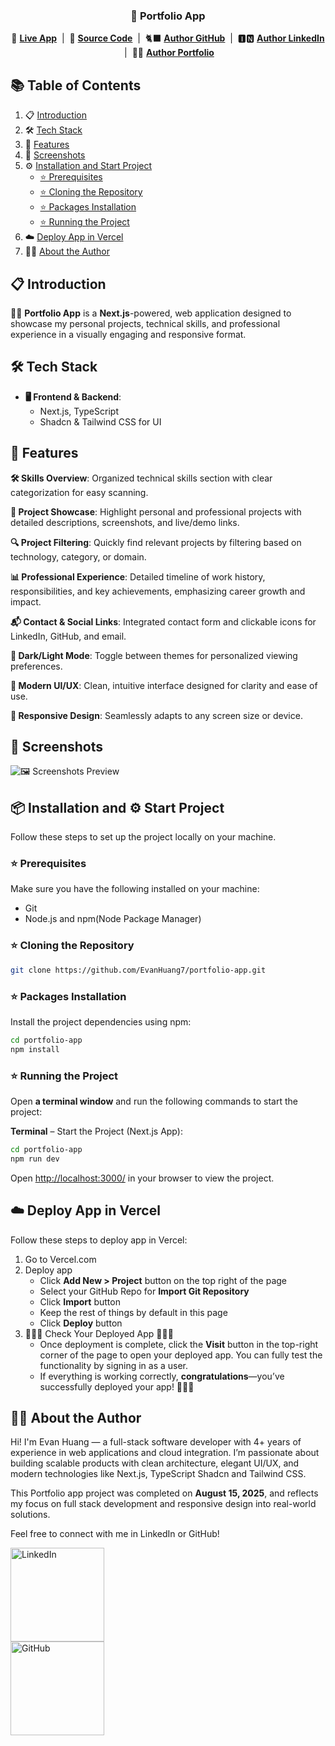 <div align="center">
  <h3 align="center">🌟 Portfolio App</h3>
  <p align="center">
    🚀 <a href="https://portfolio-app-henna-seven.vercel.app/" target="_blank"><b>Live App</b></a> &nbsp;|&nbsp;
    📂 <a href="https://github.com/EvanHuang7/portfolio-app" target="_blank"><b>Source Code</b></a> &nbsp;|&nbsp;
    🐈‍⬛ <a href="https://github.com/EvanHuang7" target="_blank"><b>Author GitHub</b></a> &nbsp;|&nbsp;
    🅸🅽 <a href="https://www.linkedin.com/in/evan-huang-97336b1a9/" target="_blank"><b>Author LinkedIn</b></a> &nbsp;|&nbsp;
    👨‍💼 <a href="https://portfolio-app-henna-seven.vercel.app/" target="_blank"><b>Author Portfolio</b></a>
  </p>
</div>

## 📚 <a name="table">Table of Contents</a>

1. 📋 [Introduction](#introduction)
2. 🛠️ [Tech Stack](#tech-stack)
3. 🚀 [Features](#features)
4. 📸 [Screenshots](#diagram-screenshots)
5. ⚙️ [Installation and Start Project](#installation-start-project)
   - [⭐ Prerequisites](#prerequisites)
   - [⭐ Cloning the Repository](#clone-repo)
   - [⭐ Packages Installation](#install-packages)
   - [⭐ Running the Project](#running-project)
6. ☁️ [Deploy App in Vercel](#deploy-app)
7. 👨‍💼 [About the Author](#about-the-author)

## <a name="introduction">📋 Introduction</a>

👨‍💼 **Portfolio App** is a **Next.js**-powered, web application designed to showcase my personal projects, technical skills, and professional experience in a visually engaging and responsive format.

## <a name="tech-stack">🛠️ Tech Stack</a>

- **🖥️ Frontend & Backend**:
  - Next.js, TypeScript
  - Shadcn & Tailwind CSS for UI

## <a name="features">🚀 Features</a>

**🛠 Skills Overview**: Organized technical skills section with clear categorization for easy scanning. 

**💼 Project Showcase**: Highlight personal and professional projects with detailed descriptions, screenshots, and live/demo links.  

**🔍 Project Filtering**: Quickly find relevant projects by filtering based on technology, category, or domain.

**📊 Professional Experience**: Detailed timeline of work history, responsibilities, and key achievements, emphasizing career growth and impact.

**📬 Contact & Social Links**: Integrated contact form and clickable icons for LinkedIn, GitHub, and email. 

**🌙 Dark/Light Mode**: Toggle between themes for personalized viewing preferences.

**🎨 Modern UI/UX**: Clean, intuitive interface designed for clarity and ease of use.

**📱 Responsive Design**: Seamlessly adapts to any screen size or device.

## <a name="diagram-screenshots">📸 Screenshots</a>
  ![🖼️ Screenshots Preview](https://storage.googleapis.com/ai-tools-gcs-bucket/Portfolio%20App%20Images/App-Screenshot.png)

## <a name="installation-start-project">📦 Installation and ⚙️ Start Project</a>

Follow these steps to set up the project locally on your machine.

### <a name="prerequisites">⭐ Prerequisites</a>

Make sure you have the following installed on your machine:

- Git
- Node.js and npm(Node Package Manager)

### <a name="clone-repo">⭐ Cloning the Repository</a>

```bash
git clone https://github.com/EvanHuang7/portfolio-app.git
```

### <a name="install-packages">⭐ Packages Installation</a>

Install the project dependencies using npm:

```bash
cd portfolio-app
npm install
```

### <a name="running-project">⭐ Running the Project</a>

Open **a terminal window** and run the following commands to start the project:

**Terminal** – Start the Project (Next.js App):

```bash
cd portfolio-app
npm run dev
```

Open [http://localhost:3000/](http://localhost:3000/) in your browser to view the project.

## <a name="deploy-app">☁️ Deploy App in Vercel</a>

Follow these steps to deploy app in Vercel:

1. Go to Vercel.com
2. Deploy app
    - Click **Add New > Project** button on the top right of the page
    - Select your GitHub Repo for **Import Git Repository**
    - Click **Import** button
    - Keep the rest of things by default in this page
    - Click **Deploy** button
3. 🎉🎉🎉 Check Your Deployed App 🎉🎉🎉
    - Once deployment is complete, click the **Visit** button in the top-right corner of the page to open your deployed app. You can fully test the functionality by signing in as a user.
    - If everything is working correctly, **congratulations**—you’ve successfully deployed your app! 🥳🥳🥳

## <a name="about-the-author">👨‍💼 About the Author</a>

Hi! I'm Evan Huang — a full-stack software developer with 4+ years of experience in web applications and cloud integration. I’m passionate about building scalable products with clean architecture, elegant UI/UX, and modern technologies like Next.js, TypeScript Shadcn and Tailwind CSS.

This Portfolio app project was completed on **August 15, 2025**, and reflects my focus on full stack development and responsive design into real-world solutions.

Feel free to connect with me in LinkedIn or GitHub!

<a href="https://www.linkedin.com/in/evan-huang-97336b1a9/" target="_blank">
  <img src="https://res.cloudinary.com/dapo3wc6o/image/upload/v1748926619/Screenshot_2025-06-02_at_22.40.32_mxzsbh.png" alt="LinkedIn" width="150" />
</a>
<br/>
<a href="https://github.com/EvanHuang7" target="_blank">
  <img src="https://res.cloudinary.com/dapo3wc6o/image/upload/v1748926611/Screenshot_2025-06-02_at_22.52.45_jtlfww.png" alt="GitHub" width="150" />
</a>
